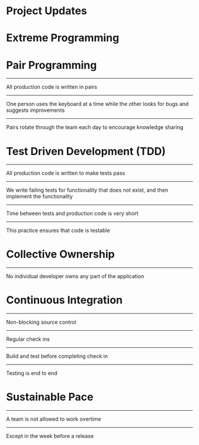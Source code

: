 Project Updates
===============

Extreme Programming
===================

Pair Programming
================

---

All production code is written in pairs

---

One person uses the keyboard at a time while the other looks for bugs and suggests improvements

---

Pairs rotate through the team each day to encourage knowledge sharing

Test Driven Development (TDD)
=============================

---

All production code is written to make tests pass

---

We write failing tests for functionality that does not exist, and then implement the functionality

---

Time between tests and production code is very short

---

This practice ensures that code is testable

Collective Ownership
====================

---

No individual developer owns any part of the application

Continuous Integration
======================

---

Non-blocking source control

---

Regular check ins

---

Build and test before completing check in

---

Testing is end to end

Sustainable Pace
================

---

A team is not allowed to work overtime

---

Except in the week before a release
